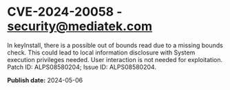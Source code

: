 # CVE-2024-20058 - security@mediatek.com

In keyInstall, there is a possible out of bounds read due to a missing bounds check. This could lead to local information disclosure with System execution privileges needed. User interaction is not needed for exploitation. Patch ID: ALPS08580204; Issue ID: ALPS08580204.

**Publish date:** 2024-05-06
